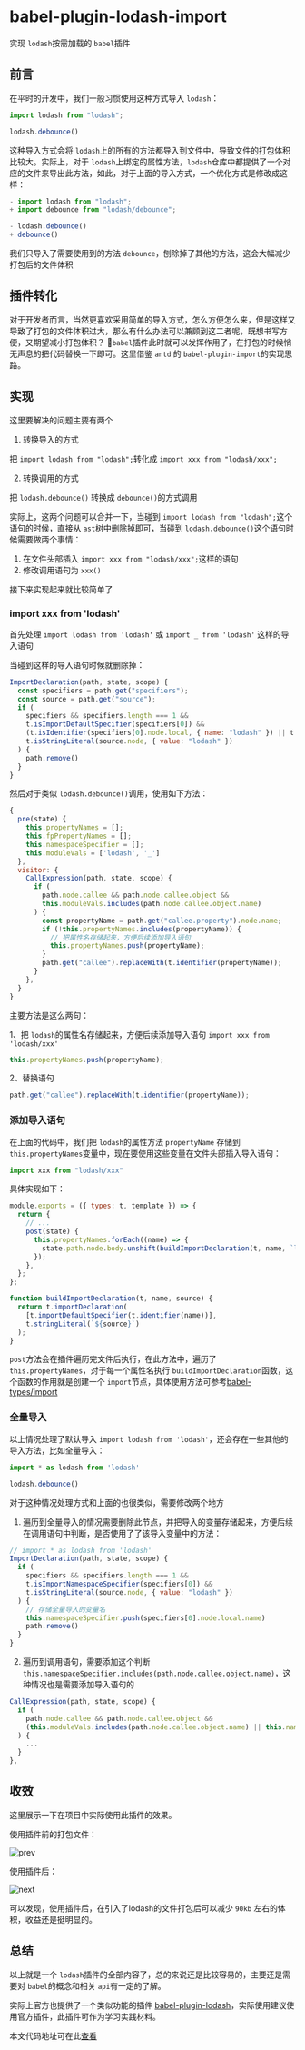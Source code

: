 # babel-plugin-lodash-import

实现 `lodash`按需加载的 `babel`插件

## 前言

在平时的开发中，我们一般习惯使用这种方式导入 `lodash`：

```js
import lodash from "lodash";

lodash.debounce()
```
这种导入方式会将 `lodash`上的所有的方法都导入到文件中，导致文件的打包体积比较大。实际上，对于 `lodash`上绑定的属性方法，`lodash`仓库中都提供了一个对应的文件来导出此方法，如此，对于上面的导入方式，一个优化方式是修改成这样：

```js
- import lodash from "lodash";
+ import debounce from "lodash/debounce";

- lodash.debounce()
+ debounce()
```

我们只导入了需要使用到的方法 `debounce`，刨除掉了其他的方法，这会大幅减少打包后的文件体积

## 插件转化

对于开发者而言，当然更喜欢采用简单的导入方式，怎么方便怎么来，但是这样又导致了打包的文件体积过大，那么有什么办法可以兼顾到这二者呢，既想书写方便，又期望减小打包体积？ `babel`插件此时就可以发挥作用了，在打包的时候悄无声息的把代码替换一下即可。这里借鉴 `antd` 的 `babel-plugin-import`的实现思路。

## 实现

这里要解决的问题主要有两个

1. 转换导入的方式

把 `import lodash from "lodash";`转化成 `import xxx from "lodash/xxx";`

2. 转换调用的方式

把 `lodash.debounce()` 转换成 `debounce()`的方式调用

实际上，这两个问题可以合并一下，当碰到 `import lodash from "lodash";`这个语句的时候，直接从 `ast`树中删除掉即可，当碰到 `lodash.debounce()`这个语句时候需要做两个事情：

1. 在文件头部插入 `import xxx from "lodash/xxx";`这样的语句
2. 修改调用语句为 `xxx()`

接下来实现起来就比较简单了

### import xxx from 'lodash'

首先处理 `import lodash from 'lodash'` 或 `import _ from 'lodash'` 这样的导入语句

当碰到这样的导入语句时候就删除掉：

```js
ImportDeclaration(path, state, scope) {
  const specifiers = path.get("specifiers");
  const source = path.get("source");
  if (
    specifiers && specifiers.length === 1 &&
    t.isImportDefaultSpecifier(specifiers[0]) &&
    (t.isIdentifier(specifiers[0].node.local, { name: "lodash" }) || t.isIdentifier(specifiers[0].node.local, { name: "_" })) &&
    t.isStringLiteral(source.node, { value: "lodash" })
  ) {
    path.remove()
  }
}
```

然后对于类似 `lodash.debounce()`调用，使用如下方法：

```js
{
  pre(state) {
    this.propertyNames = [];
    this.fpPropertyNames = [];
    this.namespaceSpecifier = [];
    this.moduleVals = ['lodash', '_']
  },
  visitor: {
    CallExpression(path, state, scope) {
      if (
        path.node.callee && path.node.callee.object &&
        this.moduleVals.includes(path.node.callee.object.name)
      ) {
        const propertyName = path.get("callee.property").node.name;
        if (!this.propertyNames.includes(propertyName)) {
          // 把属性名存储起来，方便后续添加导入语句
          this.propertyNames.push(propertyName);
        }
        path.get("callee").replaceWith(t.identifier(propertyName));
      }
    },
  }
}
```
主要方法是这么两句：

1、把 `lodash`的属性名存储起来，方便后续添加导入语句 `import xxx from 'lodash/xxx'`
```js
this.propertyNames.push(propertyName);
```

2、替换语句
```js
path.get("callee").replaceWith(t.identifier(propertyName));
```

### 添加导入语句

在上面的代码中，我们把 `lodash`的属性方法 `propertyName` 存储到 `this.propertyNames`变量中，现在要使用这些变量在文件头部插入导入语句：

```js
import xxx from "lodash/xxx"
```

具体实现如下：

```js
module.exports = ({ types: t, template }) => {
  return {
    // ...
    post(state) {
      this.propertyNames.forEach((name) => {
        state.path.node.body.unshift(buildImportDeclaration(t, name, `lodash/${name}`));
      });
    },
  };
};

function buildImportDeclaration(t, name, source) {
  return t.importDeclaration(
    [t.importDefaultSpecifier(t.identifier(name))],
    t.stringLiteral(`${source}`)
  );
}
```

`post`方法会在插件遍历完文件后执行，在此方法中，遍历了 `this.propertyNames`，对于每一个属性名执行 `buildImportDeclaration`函数，这个函数的作用就是创建一个 `import`节点，具体使用方法可参考[babel-types/import](https://babeljs.io/docs/en/babel-types#import)

### 全量导入

以上情况处理了默认导入 `import lodash from 'lodash'`，还会存在一些其他的导入方法，比如全量导入：

```js
import * as lodash from 'lodash'

lodash.debounce()
```

对于这种情况处理方式和上面的也很类似，需要修改两个地方

1. 遍历到全量导入的情况需要删除此节点，并把导入的变量存储起来，方便后续在调用语句中判断，是否使用了了该导入变量中的方法：

```js
// import * as lodash from 'lodash'
ImportDeclaration(path, state, scope) {
  if (
    specifiers && specifiers.length === 1 &&
    t.isImportNamespaceSpecifier(specifiers[0]) &&
    t.isStringLiteral(source.node, { value: "lodash" })
  ) {
    // 存储全量导入的变量名
    this.namespaceSpecifier.push(specifiers[0].node.local.name)
    path.remove()
  }
}
```

2. 遍历到调用语句，需要添加这个判断 `this.namespaceSpecifier.includes(path.node.callee.object.name)`，这种情况也是需要添加导入语句的

```js {4, 5}
CallExpression(path, state, scope) {
  if (
    path.node.callee && path.node.callee.object &&
    (this.moduleVals.includes(path.node.callee.object.name) || this.namespaceSpecifier.includes(path.node.callee.object.name))
  ) {
    ...
  }
},
```

## 收效

这里展示一下在项目中实际使用此插件的效果。

使用插件前的打包文件：

![prev](./images/prev.png)

使用插件后：

![next](./images/next.png)

可以发现，使用插件后，在引入了lodash的文件打包后可以减少 `90kb` 左右的体积，收益还是挺明显的。

## 总结

以上就是一个 `lodash`插件的全部内容了，总的来说还是比较容易的，主要还是需要对 `babel`的概念和相关 `api`有一定的了解。

实际上官方也提供了一个类似功能的插件 [babel-plugin-lodash](https://www.npmjs.com/package/babel-plugin-lodash)，实际使用建议使用官方插件，此插件可作为学习实践材料。

本文代码地址可在此[查看](https://github.com/MinjieChang/babel-plugin-lodash-import)